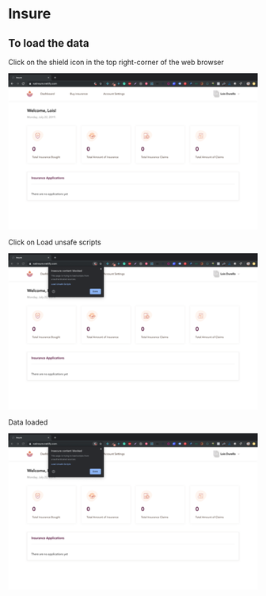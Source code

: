 # Insure

## To load the data

Click on the shield icon in the top right-corner of the web browser

![Step 1](https://github.com/chiamakaikeanyi/insure/blob/master/src/images/step1.png "Step 1")


Click on Load unsafe scripts

![Step 2](https://github.com/chiamakaikeanyi/insure/blob/master/src/images/step2.png "Step 2")


Data loaded

![Step 3](https://github.com/chiamakaikeanyi/insure/blob/master/src/images/step2.png "Step 3")
